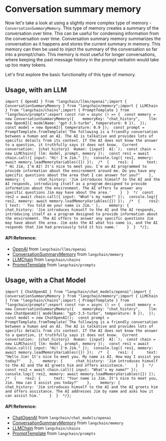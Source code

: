 Conversation summary memory
===========================

Now let's take a look at using a slightly more complex type of memory - `ConversationSummaryMemory`. This type of memory creates a summary of the conversation over time. This can be useful for condensing information from the conversation over time. Conversation summary memory summarizes the conversation as it happens and stores the current summary in memory. This memory can then be used to inject the summary of the conversation so far into a prompt/chain. This memory is most useful for longer conversations, where keeping the past message history in the prompt verbatim would take up too many tokens.

Let's first explore the basic functionality of this type of memory.

Usage, with an LLM[](#usage-with-an-llm "Direct link to Usage, with an LLM")
-----------------------------------------------------------------------------

    import { OpenAI } from "langchain/llms/openai";import { ConversationSummaryMemory } from "langchain/memory";import { LLMChain } from "langchain/chains";import { PromptTemplate } from "langchain/prompts";export const run = async () => {  const memory = new ConversationSummaryMemory({    memoryKey: "chat_history",    llm: new OpenAI({ modelName: "gpt-3.5-turbo", temperature: 0 }),  });  const model = new OpenAI({ temperature: 0.9 });  const prompt =    PromptTemplate.fromTemplate(`The following is a friendly conversation between a human and an AI. The AI is talkative and provides lots of specific details from its context. If the AI does not know the answer to a question, it truthfully says it does not know.  Current conversation:  {chat_history}  Human: {input}  AI:`);  const chain = new LLMChain({ llm: model, prompt, memory });  const res1 = await chain.call({ input: "Hi! I'm Jim." });  console.log({ res1, memory: await memory.loadMemoryVariables({}) });  /*  {    res1: {      text: " Hi Jim, I'm AI! It's nice to meet you. I'm an AI programmed to provide information about the environment around me. Do you have any specific questions about the area that I can answer for you?"    },    memory: {      chat_history: 'Jim introduces himself to the AI and the AI responds, introducing itself as a program designed to provide information about the environment. The AI offers to answer any specific questions Jim may have about the area.'    }  }  */  const res2 = await chain.call({ input: "What's my name?" });  console.log({ res2, memory: await memory.loadMemoryVariables({}) });  /*  {    res2: { text: ' You told me your name is Jim.' },    memory: {      chat_history: 'Jim introduces himself to the AI and the AI responds, introducing itself as a program designed to provide information about the environment. The AI offers to answer any specific questions Jim may have about the area. Jim asks the AI what his name is, and the AI responds that Jim had previously told it his name.'    }  }  */};

#### API Reference:

*   [OpenAI](/docs/api/llms_openai/classes/OpenAI) from `langchain/llms/openai`
*   [ConversationSummaryMemory](/docs/api/memory/classes/ConversationSummaryMemory) from `langchain/memory`
*   [LLMChain](/docs/api/chains/classes/LLMChain) from `langchain/chains`
*   [PromptTemplate](/docs/api/prompts/classes/PromptTemplate) from `langchain/prompts`

Usage, with a Chat Model[](#usage-with-a-chat-model "Direct link to Usage, with a Chat Model")
-----------------------------------------------------------------------------------------------

    import { ChatOpenAI } from "langchain/chat_models/openai";import { ConversationSummaryMemory } from "langchain/memory";import { LLMChain } from "langchain/chains";import { PromptTemplate } from "langchain/prompts";export const run = async () => {  const memory = new ConversationSummaryMemory({    memoryKey: "chat_history",    llm: new ChatOpenAI({ modelName: "gpt-3.5-turbo", temperature: 0 }),  });  const model = new ChatOpenAI();  const prompt =    PromptTemplate.fromTemplate(`The following is a friendly conversation between a human and an AI. The AI is talkative and provides lots of specific details from its context. If the AI does not know the answer to a question, it truthfully says it does not know.  Current conversation:  {chat_history}  Human: {input}  AI:`);  const chain = new LLMChain({ llm: model, prompt, memory });  const res1 = await chain.call({ input: "Hi! I'm Jim." });  console.log({ res1, memory: await memory.loadMemoryVariables({}) });  /*  {    res1: {      text: "Hello Jim! It's nice to meet you. My name is AI. How may I assist you today?"    },    memory: {      chat_history: 'Jim introduces himself to the AI and the AI greets him and offers assistance.'    }  }  */  const res2 = await chain.call({ input: "What's my name?" });  console.log({ res2, memory: await memory.loadMemoryVariables({}) });  /*  {    res2: {      text: "Your name is Jim. It's nice to meet you, Jim. How can I assist you today?"    },    memory: {      chat_history: 'Jim introduces himself to the AI and the AI greets him and offers assistance. The AI addresses Jim by name and asks how it can assist him.'    }  }  */};

#### API Reference:

*   [ChatOpenAI](/docs/api/chat_models_openai/classes/ChatOpenAI) from `langchain/chat_models/openai`
*   [ConversationSummaryMemory](/docs/api/memory/classes/ConversationSummaryMemory) from `langchain/memory`
*   [LLMChain](/docs/api/chains/classes/LLMChain) from `langchain/chains`
*   [PromptTemplate](/docs/api/prompts/classes/PromptTemplate) from `langchain/prompts`